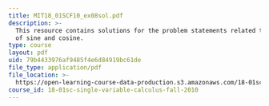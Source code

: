 ```yaml
---
title: MIT18_01SCF10_ex08sol.pdf
description: >-
  This resource contains solutions for the problem statements related to limits
  of sine and cosine.
type: course
layout: pdf
uid: 79b4433976af9485f4e6d84919bc61de
file_type: application/pdf
file_location: >-
  https://open-learning-course-data-production.s3.amazonaws.com/18-01sc-single-variable-calculus-fall-2010/79b4433976af9485f4e6d84919bc61de_MIT18_01SCF10_ex08sol.pdf
course_id: 18-01sc-single-variable-calculus-fall-2010
---
```

